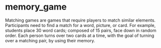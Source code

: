# memory_game

Matching games are games that require players to match similar elements. Participants need to find a match for a word, picture, or card. For example, students place 30 word cards; composed of 15 pairs, face down in random order. Each person turns over two cards at a time, with the goal of turning over a matching pair, by using their memory.